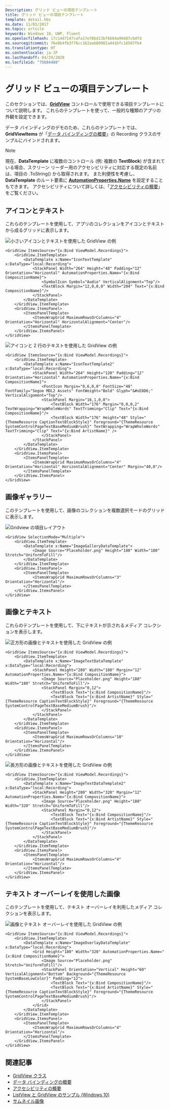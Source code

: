 ```yaml
---
Description: グリッド ビューの項目テンプレート
title: グリッド ビューの項目テンプレート
template: detail.hbs
ms.date: 11/03/2017
ms.topic: article
keywords: Windows 10, UWP, Fluent
ms.openlocfilehash: 17c14d7147cafa17e78bd13bf6684a99d87cbdfd
ms.sourcegitcommit: 76e8b4fb3f76cc162aab80982a441bfc18507fb4
ms.translationtype: HT
ms.contentlocale: ja-JP
ms.lasthandoff: 04/29/2020
ms.locfileid: "75684408"
---
```

# <a name="item-templates-for-grid-view"></a>グリッド ビューの項目テンプレート

このセクションでは、[**GridView**](https://docs.microsoft.com/uwp/api/Windows.UI.Xaml.Controls.GridView) コントロールで使用できる項目テンプレートについて説明します。 これらのテンプレートを使って、一般的な種類のアプリの外観を設定できます。

データ バインディングのデモのため、これらのテンプレートでは、**GridViewItems** が「[データ バインディングの概要](../../data-binding/data-binding-quickstart.md)」の Recording クラスのサンプルにバインドされます。

> [!NOTE] 
> 現在、**DataTemplate** に複数のコントロール (例: 複数の **TextBlock**) が含まれている場合、スクリーン リーダー用のアクセシビリティに対応する既定の名前は、項目の .ToString() から取得されます。 また利便性を考慮し、**DataTemplate** のルート要素に [**AutomationProperties.Name**](https://docs.microsoft.com/uwp/api/windows.ui.xaml.automation.automationproperties) を設定することもできます。 アクセシビリティについて詳しくは、「[アクセシビリティの概要](../accessibility/accessibility-overview.md)」をご覧ください。

## <a name="icon-and-text"></a>アイコンとテキスト
これらのテンプレートを使用して、アプリのコレクションをアイコンとテキストから成るグリッドに表示します。

![小さいアイコンとテキストを使用した GridView の例](images/listitems/icontext.png)
```xaml
<GridView ItemsSource="{x:Bind ViewModel.Recordings}">
    <GridView.ItemTemplate>
        <DataTemplate x:Name="IconTextTemplate" x:DataType="local:Recording">
            <StackPanel Width="264" Height="48" Padding="12" Orientation="Horizontal" AutomationProperties.Name="{x:Bind CompositionName}">
                <SymbolIcon Symbol="Audio" VerticalAlignment="Top"/>
                <TextBlock Margin="12,0,0,0" Width="204" Text="{x:Bind CompositionName}"/>
            </StackPanel>
        </DataTemplate>
    </GridView.ItemTemplate>
    <GridView.ItemsPanel>
        <ItemsPanelTemplate>
            <ItemsWrapGrid MaximumRowsOrColumns="4" Orientation="Horizontal" HorizontalAlignment="Center"/>
        </ItemsPanelTemplate>
    </GridView.ItemsPanel>
</GridView>
```

![アイコンと 2 行のテキストを使用した GridView の例](images/listitems/icontext2.png)
```xaml
<GridView ItemsSource="{x:Bind ViewModel.Recordings}">
    <GridView.ItemTemplate>
        <DataTemplate x:Name="IconTextTemplate2" x:DataType="local:Recording">
            <StackPanel Width="264" Height="120" Padding="12" Orientation="Horizontal" AutomationProperties.Name="{x:Bind CompositionName}">
                <FontIcon Margin="0,6,0,0" FontSize="48" FontFamily="Segoe MDL2 Assets" FontWeight="Bold" Glyph="&#xE8D6;" VerticalAlignment="Top"/>
                <StackPanel Margin="16,1,0,0">
                    <TextBlock Width="176" Margin="0,0,0,2" TextWrapping="WrapWholeWords" TextTrimming="Clip" Text="{x:Bind CompositionName}"/>
                    <TextBlock Width="176" Height="48" Style="{ThemeResource CaptionTextBlockStyle}" Foreground="{ThemeResource SystemControlPageTextBaseMediumBrush}" TextWrapping="WrapWholeWords" TextTrimming="Clip" Text="{x:Bind ArtistName}" />
                </StackPanel>
            </StackPanel>
        </DataTemplate>
    </GridView.ItemTemplate>
    <GridView.ItemsPanel>
        <ItemsPanelTemplate>
            <ItemsWrapGrid MaximumRowsOrColumns="4" Orientation="Horizontal" HorizontalAlignment="Center" Margin="40,0"/>
        </ItemsPanelTemplate>
    </GridView.ItemsPanel>
</GridView>
```

## <a name="image-gallery"></a>画像ギャラリー
このテンプレートを使用して、画像のコレクションを複数選択モードのグリッドに表示します。

![Gridview の項目レイアウト](images/listitems/gridviewitems.png)
```xaml
<GridView SelectionMode="Multiple">
    <GridView.ItemTemplate>
        <DataTemplate x:Name="ImageGalleryDataTemplate">
            <Image Source="Placeholder.png" Height="180" Width="180" Stretch="UniformToFill"/>
        </DataTemplate>
    </GridView.ItemTemplate>
    <GridView.ItemsPanel>
        <ItemsPanelTemplate>
            <ItemsWrapGrid MaximumRowsOrColumns="3" Orientation="Horizontal"/>
        </ItemsPanelTemplate>
    </GridView.ItemsPanel>
</GridView>
```
## <a name="image-and-text"></a>画像とテキスト
これらのテンプレートを使用して、下にテキストが示されるメディア コレクションを表示します。

![正方形の画像とテキストを使用した GridView の例](images/listitems/imageandtext.png)
```xaml
<GridView ItemsSource="{x:Bind ViewModel.Recordings}">
    <GridView.ItemTemplate>
        <DataTemplate x:Name="ImageTextDataTemplate" x:DataType="local:Recording">
            <StackPanel Height="280" Width="180" Margin="12" AutomationProperties.Name="{x:Bind CompositionName}">
                <Image Source="Placeholder.png" Height="180" Width="180" Stretch="UniformToFill"/>
                <StackPanel Margin="0,12">
                    <TextBlock Text="{x:Bind CompositionName}"/>
                    <TextBlock Text="{x:Bind ArtistName}" Style="{ThemeResource CaptionTextBlockStyle}" Foreground="{ThemeResource SystemControlPageTextBaseMediumBrush}"/>
                </StackPanel>
            </StackPanel>
        </DataTemplate>
    </GridView.ItemTemplate>
    <GridView.ItemsPanel>
        <ItemsPanelTemplate>
            <ItemsWrapGrid MaximumRowsOrColumns="10" Orientation="Horizontal"/>
        </ItemsPanelTemplate>
    </GridView.ItemsPanel>
</GridView>
```

![長方形の画像とテキストを使用した GridView の例](images/listitems/imageandtext2.png)
```xaml
<GridView ItemsSource="{x:Bind ViewModel.Recordings}">
    <GridView.ItemTemplate>
        <DataTemplate x:Name="ImageTextDataTemplate2" x:DataType="local:Recording">
            <StackPanel Height="280" Width="320" Margin="12" AutomationProperties.Name="{x:Bind CompositionName}">
                <Image Source="Placeholder.png" Height="180" Width="320" Stretch="UniformToFill"/>
                <StackPanel Margin="0,12">
                    <TextBlock Text="{x:Bind CompositionName}"/>
                    <TextBlock Text="{x:Bind ArtistName}" Style="{ThemeResource CaptionTextBlockStyle}" Foreground="{ThemeResource SystemControlPageTextBaseMediumBrush}"/>
                </StackPanel>
            </StackPanel>
        </DataTemplate>
    </GridView.ItemTemplate>
    <GridView.ItemsPanel>
        <ItemsPanelTemplate>
            <ItemsWrapGrid MaximumRowsOrColumns="4" Orientation="Horizontal"/>
        </ItemsPanelTemplate>
    </GridView.ItemsPanel>
</GridView>
```

## <a name="image-with-text-overlay"></a>テキスト オーバーレイを使用した画像
このテンプレートを使用して、テキスト オーバーレイを利用したメディア コレクションを表示します。

![画像とテキスト オーバーレイを使用した GridView の例](images/listitems/imageoverlay.png)
```xaml
<GridView ItemsSource="{x:Bind ViewModel.Recordings}">
    <GridView.ItemTemplate>
        <DataTemplate x:Name="ImageOverlayDataTemplate" x:DataType="local:Recording">
            <Grid Height="180" Width="320" AutomationProperties.Name="{x:Bind CompositionName}">
                <Image Source="Placeholder.png" Stretch="UniformToFill"/>
                <StackPanel Orientation="Vertical" Height="60" VerticalAlignment="Bottom" Background="{ThemeResource SystemBaseLowColor}" Padding="12">
                    <TextBlock Text="{x:Bind CompositionName}"/>
                    <TextBlock Text="{x:Bind ArtistName}" Style="{ThemeResource CaptionTextBlockStyle}" Foreground="{ThemeResource SystemControlPageTextBaseMediumBrush}"/>
                </StackPanel>
            </Grid>
        </DataTemplate>
    </GridView.ItemTemplate>
    <GridView.ItemsPanel>
        <ItemsPanelTemplate>
            <ItemsWrapGrid MaximumRowsOrColumns="4" Orientation="Horizontal"/>
        </ItemsPanelTemplate>
    </GridView.ItemsPanel>
</GridView>
```

## <a name="related-articles"></a>関連記事
- [GridView クラス](https://docs.microsoft.com/uwp/api/Windows.UI.Xaml.Controls.GridView)
- [データ バインディングの概要](../../data-binding/data-binding-quickstart.md)
- [アクセシビリティの概要](../accessibility/accessibility-overview.md)
- [ListView と GridView のサンプル (Windows 10)](https://github.com/Microsoft/Windows-universal-samples/tree/master/Samples/XamlListView)
- [サムネイル画像](../../files/thumbnails.md)
